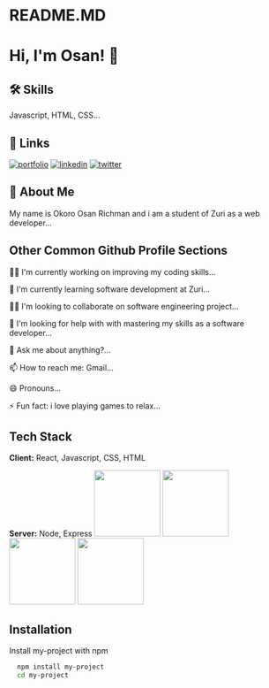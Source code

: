 # README.MD

# Hi, I'm Osan! 👋

## 🛠 Skills

Javascript, HTML, CSS...

## 🔗 Links

[![portfolio](https://img.shields.io/badge/my_portfolio-000?style=for-the-badge&logo=ko-fi&logoColor=white)](https://katherineoelsner.com/)
[![linkedin](https://img.shields.io/badge/linkedin-0A66C2?style=for-the-badge&logo=linkedin&logoColor=white)](https://www.linkedin.com/)
[![twitter](https://img.shields.io/badge/twitter-1DA1F2?style=for-the-badge&logo=twitter&logoColor=white)](https://twitter.com/WaweOsan)

## 🚀 About Me

My name is Okoro Osan Richman and i am a student of Zuri as a web developer...

## Other Common Github Profile Sections

👩‍💻 I'm currently working on improving my coding skills...

🧠 I'm currently learning software development at Zuri...

👯‍♀️ I'm looking to collaborate on software engineering project...

🤔 I'm looking for help with with mastering my skills as a software developer...

💬 Ask me about anything?...

📫 How to reach me: Gmail...

😄 Pronouns...

⚡️ Fun fact: i love playing games to relax...

## Tech Stack

**Client:** React, Javascript, CSS, HTML

**Server:** Node, Express
<img src="https://encrypted-tbn0.gstatic.com/images?q=tbn:ANd9GcR5bH6qC0XK8YO1ReprEadneIM1dUdIpKVhThk86q0&s" width=120>
<img src="https://seeklogo.com/images/N/nodejs-logo-065257DE24-seeklogo.com.png" width=120>
<img src="https://seeklogo.com/images/J/javascript-logo-8892AEFCAC-seeklogo.com.png" width=120>
<img src="https://seeklogo.com/images/J/javascript-logo-8892AEFCAC-seeklogo.com.png" width=120>

## Installation

Install my-project with npm

```bash
  npm install my-project
  cd my-project
```
